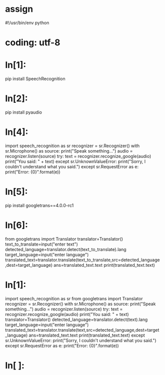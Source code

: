 # assign
#!/usr/bin/env python
# coding: utf-8

# In[1]:


pip install SpeechRecognition


# In[2]:


pip install pyaudio


# In[4]:


import speech_recognition as sr
recognizer = sr.Recognizer()
with sr.Microphone() as source:
    print("Speak something...")
    audio = recognizer.listen(source)
try:
    text = recognizer.recognize_google(audio)
    print("You said: " + text)
except sr.UnknownValueError:
    print("Sorry, I couldn't understand what you said.")
except sr.RequestError as e:
    print("Error: {0}".format(e))


# In[5]:


pip install googletrans==4.0.0-rc1


# In[6]:


from googletrans import Translator
translator=Translator()
text_to_translate=input("enter text")
detected_language=translator.detect(text_to_translate).lang
target_language=input("enter language")
translated_text=translator.translate(text_to_translate,src=detected_language,dest=target_language)
ans=translated_text.text
print(translated_text.text)


# In[1]:



import speech_recognition as sr
from googletrans import Translator
recognizer = sr.Recognizer()
with sr.Microphone() as source:
    print("Speak something...")
    audio = recognizer.listen(source)
try:
    text = recognizer.recognize_google(audio)
    print("You said: " + text)
    translator=Translator()
    detected_language=translator.detect(text).lang
    target_language=input("enter language")
    translated_text=translator.translate(text,src=detected_language,dest=target_language)
    ans=translated_text.text
    print(translated_text.text)
except sr.UnknownValueError:
    print("Sorry, I couldn't understand what you said.")
except sr.RequestError as e:
    print("Error: {0}".format(e))


# In[ ]:
